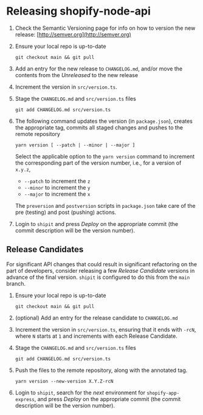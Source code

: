 # Releasing shopify-node-api

1. Check the Semantic Versioning page for info on how to version the new release: [http://semver.org](http://semver.org)

1. Ensure your local repo is up-to-date

   ```shell
   git checkout main && git pull
   ```

1. Add an entry for the new release to `CHANGELOG.md`, and/or move the contents from the _Unreleased_ to the new release

1. Increment the version in `src/version.ts`.

1. Stage the `CHANGELOG.md` and `src/version.ts` files

   ```shell
   git add CHANGELOG.md src/version.ts
   ```

1. The following command updates the version (in `package.json`), creates the appropriate tag, commits all staged changes and pushes to the remote repository

   ```shell
   yarn version [ --patch | --minor | --major ]
   ```

   Select the applicable option to the `yarn version` command to increment the corresponding part of the version number, i.e., for a version of `x.y.z`,

   - `--patch` to increment the `z`
   - `--minor` to increment the `y`
   - `--major` to increment the `x`

   The `preversion` and `postversion` scripts in `package.json` take care of the pre (testing) and post (pushing) actions.

1. Login to `shipit` and press _Deploy_ on the appropriate commit (the commit description will be the version number).

## Release Candidates

For significant API changes that could result in significant refactoring on the part of developers, consider releasing a few _Release Candidate_ versions in advance of the final version. `shipit` is configured to do this from the `main` branch.

1. Ensure your local repo is up-to-date

   ```shell
   git checkout main && git pull
   ```

1. (optional) Add an entry for the release candidate to `CHANGELOG.md`

1. Increment the version in `src/version.ts`, ensuring that it ends with `-rcN`, where `N` starts at `1` and increments with each Release Candidate.

1. Stage the `CHANGELOG.md` and `src/version.ts` files

   ```shell
   git add CHANGELOG.md src/version.ts
   ```

1. Push the files to the remote repository, along with the annotated tag.

   ```shell
   yarn version --new-version X.Y.Z-rcN
   ```

1. Login to `shipit`, search for the _next_ environment for `shopify-app-express`, and press _Deploy_ on the appropriate commit (the commit description will be the version number).
